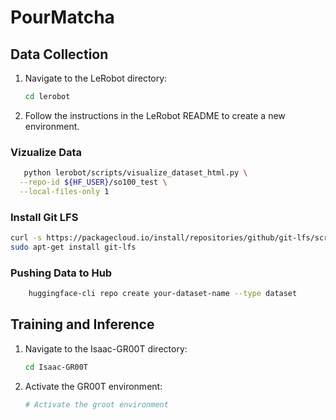 # PourMatcha

## Data Collection
1. Navigate to the LeRobot directory:
   ```bash
   cd lerobot
   ```
2. Follow the instructions in the LeRobot README to create a new environment.

### Vizualize Data
```bash
   python lerobot/scripts/visualize_dataset_html.py \
  --repo-id ${HF_USER}/so100_test \
  --local-files-only 1
```


### Install Git LFS
```bash
curl -s https://packagecloud.io/install/repositories/github/git-lfs/script.deb.sh | sudo bash
sudo apt-get install git-lfs
```

### Pushing Data to Hub
```bash
    huggingface-cli repo create your-dataset-name --type dataset
```

## Training and Inference
1. Navigate to the Isaac-GR00T directory:
   ```bash
   cd Isaac-GR00T
   ```
2. Activate the GR00T environment:
   ```bash
   # Activate the groot environment
   ```
